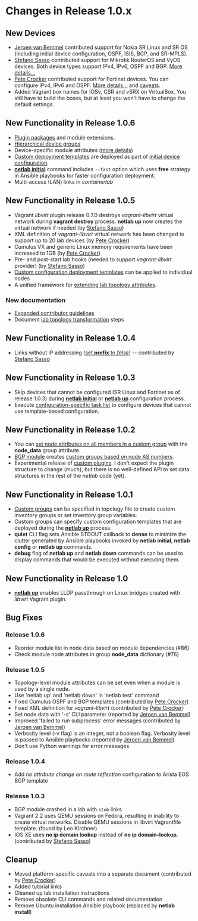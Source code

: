 # Changes in Release 1.0.x

## New Devices

* [Jeroen van Bemmel](https://github.com/jbemmel) contributed support for Nokia SR Linux and SR OS (including initial device configuration, OSPF, ISIS, BGP, and SR-MPLS).
* [Stefano Sasso](https://github.com/ssasso) contributed support for Mikrotik RouterOS and VyOS devices. Both device types support IPv4, IPv6, OSPF and BGP. [More details...](../platforms.md)
* [Pete Crocker](https://www.linkedin.com/in/petercrocker/) contributed support for Fortinet devices. You can configure IPv4, IPv6 and OSPF. [More details...](../platforms.md) and [caveats](caveats.md#fortinet-fortios).
* Added Vagrant box names for IOSv, CSR and vSRX on VirtualBox. You still have to build the boxes, but at least you won't have to change the default settings.

## New Functionality in Release 1.0.6

* [Plugin packages](../plugins.md) and module extensions.
* [Hierarchical device groups](../groups.md#hierarchical-groups)
* Device-specific module attributes ([more details](../dev/module-attributes.md))
* [Custom deployment templates](../groups.md#custom-configuration-templates) are deployed as part of [initial device configuration](../netlab/initial.md).
* **[netlab initial](../netlab/initial.md)** command includes `--fast` option which uses **free** strategy in Ansible playbooks for faster configuration deployment.
* Multi-access (LAN) links in *containerlab*

## New Functionality in Release 1.0.5

* Vagrant *libvirt* plugin release 0.7.0 destroys *vagrant-libvirt* virtual network during **vagrant destroy** process. **netlab up** now creates the virtual network if needed (by [Stefano Sasso](https://github.com/ssasso))
* XML definition of *vagrant-libvirt* virtual network has been changed to support up to 20 lab devices (by [Pete Crocker](https://github.com/petercrocker))
* Cumulus VX and generic Linux memory requirements have been increased to 1GB (by [Pete Crocker](https://github.com/petercrocker))
* Pre- and post-start lab hooks (needed to support *vagrant-libvirt* provider) (by [Stefano Sasso](https://github.com/ssasso))
* [Custom configuration deployment templates](../groups.md#custom-configuration-templates) can be applied to individual nodes
* A unified framework for [extending lab topology attributes](../extend-attributes.md).

### New documentation

* [Expanded contributor guidelines](../dev/guidelines.md)
* Document [lab topology transformation](../dev/transform.md) steps

## New Functionality in Release 1.0.4

* Links without IP addressing ([set **prefix** to *false*](links.md#link-attributes)) -- contributed by [Stefano Sasso](https://github.com/ssasso)

## New Functionality in Release 1.0.3

* Skip devices that cannot be configured (SR Linux and Fortinet as of release 1.0.3) during **[netlab initial](../netlab/initial.md)** or **[netlab up](../netlab/up.md)** configuration process.
* Execute [configuration-specific task list](../dev/devices.md#configuring-the-device) to configure devices that cannot use template-based configuration.

## New Functionality in Release 1.0.2

* You can [set node attributes on all members in a custom group](../groups.md#setting-node-data-in-groups) with the **node_data** group attribute.
* [BGP module](../module/bgp.md) creates [custom groups based on node AS numbers](../groups.md#automatic-bgp-groups).
* Experimental release of [custom plugins](../plugins.md). I don't expect the plugin structure to change (much), but there is no well-defined API to set data structures in the rest of the *netlab* code (yet).

## New Functionality in Release 1.0.1

* [Custom groups](../groups.md) can be specified in topology file to create custom inventory groups or set inventory group variables.
* Custom groups can specify custom configuration templates that are deployed during the **[netlab up](../netlab/up.md)** process.
* **quiet** CLI flag sets Ansible STDOUT callback to **dense** to minimize the clutter generated by Ansible playbooks invoked by **netlab initial**, **netlab config** or **netlab up** commands.
* **debug** flag of **netlab up** and **netlab down** commands can be used to display commands that would be executed without executing them.

## New Functionality in Release 1.0

* **[netlab up](../netlab/up.md)** enables LLDP passthrough on Linux bridges created with *libvirt* Vagrant plugin.

## Bug Fixes

### Release 1.0.6

* Reorder module list in node data based on module dependencies (#86)
* Check module node attributes in group **node_data** dictionary (#76)

### Release 1.0.5

* Topology-level module attributes can be set even when a module is used by a single node.
* Use 'netlab up' and 'netlab down' in 'netlab test' command
* Fixed Cumulus OSPF and BGP templates (contributed by [Pete Crocker](https://github.com/petercrocker))
* Fixed XML definition for *vagrant-libvirt* (contributed by [Pete Crocker](https://github.com/petercrocker))
* Set node data with '-s' CLI parameter (reported by [Jeroen van Bemmel](https://github.com/jbemmel))
* Improved 'failed to run subprocess' error messages (contributed by [Jeroen van Bemmel](https://github.com/jbemmel))
* Verbosity level (-v flag) is an integer, not a boolean flag. Verbosity level is passed to Ansible playbooks (reported by [Jeroen van Bemmel](https://github.com/jbemmel))
* Don't use Python warnings for error messages

### Release 1.0.4

* Add *no attribute change on route reflection* configuration to Arista EOS BGP template

### Release 1.0.3

* BGP module crashed in a lab with `stub` links
* Vagrant 2.2 uses QEMU sessions on Fedora, resulting in inability to create virtual networks. Disable QEMU sessions in libvirt Vagrantfile template. (found by Leo Kirchner)
* IOS XE uses **no ip domain lookup** instead of **no ip domain-lookup**. (contributed by [Stefano Sasso](https://github.com/ssasso))

## Cleanup

* Moved platform-specific caveats into a separate document (contributed by [Pete Crocker](https://www.linkedin.com/in/petercrocker/))
* Added tutorial links
* Cleaned up lab installation instructions
* Remove obsolete CLI commands and related documentation
* Remove Ubuntu installation Ansible playbook (replaced by **netlab install**)
